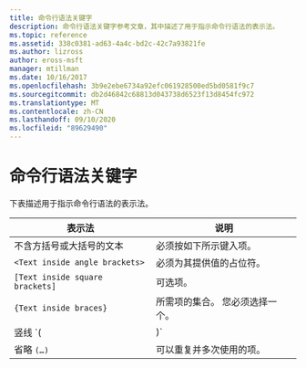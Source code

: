```yaml
---
title: 命令行语法关键字
description: 命令行语法关键字参考文章，其中描述了用于指示命令行语法的表示法。
ms.topic: reference
ms.assetid: 338c0381-ad63-4a4c-bd2c-42c7a93821fe
ms.author: lizross
author: eross-msft
manager: mtillman
ms.date: 10/16/2017
ms.openlocfilehash: 3b9e2ebe6734a92efc061928500ed5bd0581f9c7
ms.sourcegitcommit: db2d46842c68813d043738d6523f13d8454fc972
ms.translationtype: MT
ms.contentlocale: zh-CN
ms.lasthandoff: 09/10/2020
ms.locfileid: "89629490"
---
```

# <a name="command-line-syntax-key"></a>命令行语法关键字

下表描述用于指示命令行语法的表示法。

| 表示法 | 说明 |
| -------- | ----------- |
| 不含方括号或大括号的文本 | 必须按如下所示键入项。 |
| `<Text inside angle brackets>` | 必须为其提供值的占位符。 |
| `[Text inside square brackets]` | 可选项。 |
| `{Text inside braces}` | 所需项的集合。 您必须选择一个。 |
| 竖线 `(|)`| 互斥项的分隔符。 您必须选择一个。 |
| 省略 `(…)` | 可以重复并多次使用的项。 |
